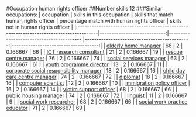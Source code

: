 #Occupation human rights officer
##Number skills 12
###Similar occupations:
| occupation                                                                            |   skills in this occupation |   skills that match human rights officer |   percentage match with human rights officer |   skills not in human rights officer |
|:--------------------------------------------------------------------------------------|----------------------------:|-----------------------------------------:|---------------------------------------------:|-------------------------------------:|
| [elderly home manager](elderly_home_manager.md)                                       |                          68 |                                        2 |                                     0.166667 |                                   66 |
| [ICT research consultant](ICT_research_consultant.md)                                 |                          21 |                                        2 |                                     0.166667 |                                   19 |
| [rescue centre manager](rescue_centre_manager.md)                                     |                          76 |                                        2 |                                     0.166667 |                                   74 |
| [social services manager](social_services_manager.md)                                 |                          63 |                                        2 |                                     0.166667 |                                   61 |
| [youth programme director](youth_programme_director.md)                               |                          13 |                                        2 |                                     0.166667 |                                   11 |
| [corporate social responsibility manager](corporate_social_responsibility_manager.md) |                          18 |                                        2 |                                     0.166667 |                                   16 |
| [child day care centre manager](child_day_care_centre_manager.md)                     |                          74 |                                        2 |                                     0.166667 |                                   72 |
| [diplomat](diplomat.md)                                                               |                          18 |                                        2 |                                     0.166667 |                                   16 |
| [computer scientist](computer_scientist.md)                                           |                          12 |                                        2 |                                     0.166667 |                                   10 |
| [immigration policy officer](immigration_policy_officer.md)                           |                          16 |                                        2 |                                     0.166667 |                                   14 |
| [victim support officer](victim_support_officer.md)                                   |                          68 |                                        2 |                                     0.166667 |                                   66 |
| [public housing manager](public_housing_manager.md)                                   |                          74 |                                        2 |                                     0.166667 |                                   72 |
| [linguist](linguist.md)                                                               |                          11 |                                        2 |                                     0.166667 |                                    9 |
| [social work researcher](social_work_researcher.md)                                   |                          68 |                                        2 |                                     0.166667 |                                   66 |
| [social work practice educator](social_work_practice_educator.md)                     |                          71 |                                        2 |                                     0.166667 |                                   69 |
